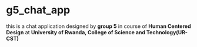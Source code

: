 # g5_chat_app
this is a chat application designed by **group 5** in course of **Human Centered Design** at **University of Rwanda, College of Science and Technology(UR-CST)**
